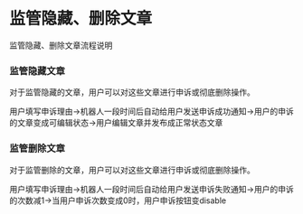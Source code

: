 # 监管隐藏、删除文章
监管隐藏、删除文章流程说明

### 监管隐藏文章

对于监管隐藏的文章，用户可以对这些文章进行申诉或彻底删除操作。

用户填写申诉理由->机器人一段时间后自动给用户发送申诉成功通知->用户的申诉的文章变成可编辑状态->用户编辑文章并发布成正常状态文章

### 监管删除文章

对于监管删除的文章，用户可以对这些文章进行申诉或彻底删除操作。

用户填写申诉理由->机器人一段时间后自动给用户发送申诉失败通知->用户的申诉的次数减1->当用户申诉次数变成0时，用户申诉按钮变disable




